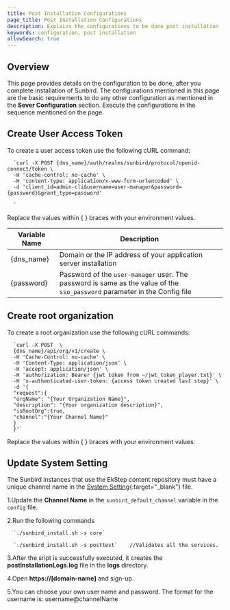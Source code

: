 ```yaml
---
title: Post Installation Configurations
page_title: Post Installation Configurations
description: Explains the configurations to be done post installation
keywords: configuration, post installation
allowSearch: true
---
```



## Overview

This page provides details on the configuration to be done, after you complete installation of Sunbird. The configurations mentioned in this page are the basic requirements to do any other configuration as mentioned in the **Sever Configuration** section. Execute the configurations in the sequence mentioned on the page.    


## Create User Access Token

To create a user access token use the following cURL command: 

   
      `curl -X POST {dns_name}/auth/realms/sunbird/protocol/openid-connect/token \
      -H 'cache-control: no-cache' \
      -H 'content-type: application/x-www-form-urlencoded' \
      -d 'client_id=admin-cli&username=user-manager&password={password}&grant_type=password'

      `
Replace the values within { } braces with your environment values.

| **Variable Name**| **Description**|
|------------------|----------------|
|{dns_name} |Domain or the IP address of your application server installation|
|{password} |Password of the `user-manager` user. The password is same as the value of the `sso_password` parameter in the Config file|

## Create root organization
To create a root organization use the following cURL commands: 

      `curl -X POST  \
      {dns_name}/api/org/v1/create \
      -H 'Cache-Control: no-cache' \
      -H 'Content-Type: application/json' \
      -H 'accept: application/json' \
      -H 'authorization: Bearer {jwt token from ~/jwt_token_player.txt}' \
      -H 'x-authenticated-user-token: {access token created last step}' \
      -d '{
      "request":{
      "orgName": "{Your Organization Name}",
      "description": "{Your organization description}",
      "isRootOrg":true,
      "channel":"{Your Channel Name}"
      }
      }'`

Replace the values within { } braces with your environment values.

## Update System Setting

The Sunbird instances that use the EkStep content repository must have a unique channel name in the [System Setting](developer-docs/server-configurations/system_settings){:target="_blank"} file.
   
1.Update the **Channel Name** in the `sunbird_default_channel` variable in the `config` file. 

2.Run the following commands 

      `./sunbird_install.sh -s core`

      `./sunbird_install.sh -s posttest`    //Validates all the services.
   
3.After the sript is successfully executed, it creates the **postInstallationLogs.log** file in the **logs** directory. 

4.Open **https://[domain-name]** and sign-up.

5.You can choose your own user name and password. The format for the username is: username@channelName 
